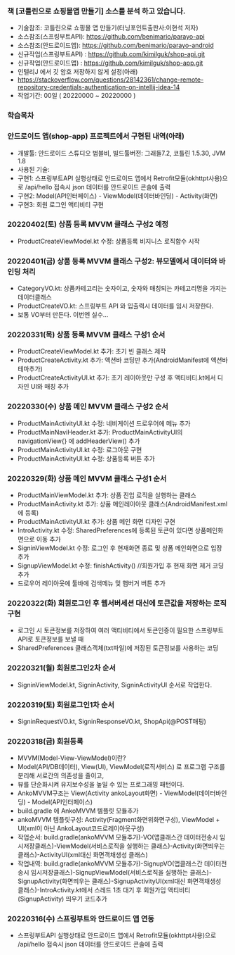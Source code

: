 ### 책 [코틀린으로 쇼핑몰앱 만들기] 소스를 분석 하고 있습니다.
- 기술참조: 코틀린으로 쇼핑몰 앱 만들기(터닝포인트출판사:이현석 저자)
- 소스참조(스프링부트API): https://github.com/benimario/parayo-api
- 소스참조(안드로이드앱): https://github.com/benimario/parayo-android
- 신규작업(스프링부트API) : https://github.com/kimilguk/shop-api.git
- 신규작업(안드로이드앱) : https://github.com/kimilguk/shop-app.git
- 인텔리J 에서 깃 암호 저장하지 않게 설정(아래)
- https://stackoverflow.com/questions/28142361/change-remote-repository-credentials-authentication-on-intellij-idea-14
- 작업기간: 00일 ( 20220000 ~ 20220000 )

### 학습목차

### 안드로이드 앱(shop-app) 프로젝트에서 구현된 내역(아래)
- 개발툴: 안드로이드 스튜디오 범블비, 빌드툴버전: 그래들7.2, 코틀린 1.5.30, JVM 1.8
- 사용된 기술:
- 구현1: 스프링부트API 실행상태로 안드로이드 앱에서 Retrofit모듈(okhttpt사용)으로 /api/hello 접속시 json 데이터를 안드로이드 콘솔에 출력
- 구현2: Model(API인터페이스) - ViewModel(데이터바인딩) - Activity(화면)
- 구현3: 회원 로그인 액티비티 구현

### 20220402(토) 상품 등록 MVVM 클래스 구성2 예정
- ProductCreateViewModel.kt 수정: 상품등록 비지니스 로직함수 시작

### 20220401(금) 상품 등록 MVVM 클래스 구성2: 뷰모델에서 데이터와 바인딩 처리
- CategoryVO.kt: 상품카테고리는 숫자이고, 숫자와 매칭되는 카테고리명을 가지는 데이터클래스
- ProductCreateVO.kt: 스프링부트 API 와 입출력시 데이터를 임시 저장한다.
- 보통 VO부터 만든다. 이번엔 실수...

### 20220331(목) 상품 등록 MVVM 클래스 구성1 순서
- ProductCreateViewModel.kt 추가: 초기 빈 클래스 제작
- ProductCreateActivity.kt 추가: 액션바 코딩만 추가(AndroidManifest에 액션바 테마추가)
- ProductCreateActivityUI.kt 추가: 초기 레이아웃만 구성 후 액티비티.kt에서 디자인 UI와 매칭 추가

### 20220330(수) 상품 메인 MVVM 클래스 구성2 순서
- ProductMainActivityUI.kt 수정: 네비게이션 드로우어에 메뉴 추가
- ProductMainNaviHeader.kt 추가: ProductMainActivityUI의 navigationView{} 에 addHeaderView() 추가
- ProductMainActivityUI.kt 수정: 로그아웃 구현
- ProductMainActivityUI.kt 수정: 상품등록 버튼 추가

### 20220329(화) 상품 메인 MVVM 클래스 구성1 순서
- ProductMainViewModel.kt 추가: 상품 진입 로직을 실행하는 클래스
- ProductMainActivity.kt 추가: 상품 메인레이아웃 클래스(AndroidManifest.xml에 등록)
- ProductMainActivityUI.kt 추가: 상품 메인 화면 디자인 구현
- IntroActivity.kt 수정: SharedPreferences에 등록된 토큰이 있다면 상품메인화면으로 이동 추가
- SigninViewModel.kt 수정: 로그인 후 현재화면 종료 및 상폼 메인화면으로 입장 추가
- SignupViewModel.kt 수정: finishActivity() //회원가입 후 현재 화면 제거 코딩 추가
- 드로우어 레이아웃에 툴바에 검색메뉴 및 햄버거 버튼 추가

### 20220322(화) 회원로그인 후 웹서버세션 대신에 토큰값을 저장하는 로직 구현
- 로그인 시 토큰정보를 저장하여 여러 액티비티에서 토큰인증이 필요한 스프링부트API로 토큰정보를 보낼 때
- SharedPreferences 클래스객체(txt파일)에 저장된 토큰정보를 사용하는 코딩

### 20220321(월) 회원로그인2차 순서
- SigninViewModel.kt, SigninActivity, SigninActivityUI 순서로 작업한다.

### 20220319(토) 회원로그인1차 순서
- SigninRequestVO.kt, SigninResponseVO.kt, ShopApi(@POST매핑)

### 20220318(금) 회원등록
- MVVM(Model-View-ViewModel)이란?
- Model(API/DB데이터), View(UI), ViewModel(로직서비스) 로 프로그램 구조를 분리해 서로간의 의존성을 줄이고,
- 뷰를 단순화시켜 유지보수성을 높일 수 있는 프로그래밍 패턴이다.
- AnkoMVVM구조는 View(Activity ankoLayout화면) - ViewModel(데이터바인딩) - Model(API인터페이스)
- build.gradle 에 AnkoMVVM 템플릿 모듈추가
- ankoMVVM 템플릿구성: Activity(Fragment화면위화면구성), ViewModel + UI(xml이 아닌 AnkoLayout코드로레이아웃구성)
- 작업순서: build.gradle(ankoMVVM 모듈추가)-VO(앱클래스간 데이터전송시 임시저장클래스)-ViewModel(서비스로직을 실행하는 클래스)-Activity(화면띄우는 클래스)-ActivityUI(xml대신 화면객채생성 클래스)
- 작업내역: build.gradle(ankoMVVM 모듈추가)-SignupVO(앱클래스간 데이터전송시 임시저장클래스)-SignupViewModel(서비스로직을 실행하는 클래스)-SignupActivity(화면띄우는 클래스)-SignupActivityUI(xml대신 화면객채생성 클래스)-IntroActivity.kt에서 스레드 1초 대기 후 회원가입 액티비티(SignupActivity) 띄우기 코드추가

### 20220316(수) 스프링부트와 안드로이드 앱 연동
- 스프링부트API 실행상태로 안드로이드 앱에서 Retrofit모듈(okhttpt사용)으로 /api/hello 접속시 json 데이터를 안드로이드 콘솔에 출력